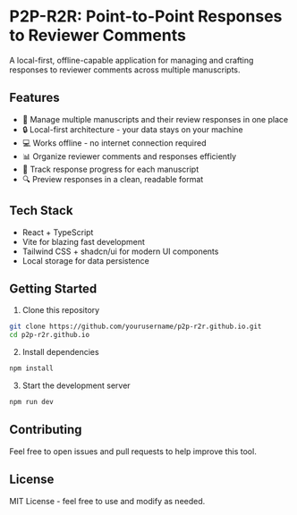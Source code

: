 # P2P-R2R: Point-to-Point Responses to Reviewer Comments

A local-first, offline-capable application for managing and crafting responses to reviewer comments across multiple manuscripts.

## Features

- 📝 Manage multiple manuscripts and their review responses in one place
- 🔒 Local-first architecture - your data stays on your machine
- 💻 Works offline - no internet connection required
- 📊 Organize reviewer comments and responses efficiently
- 🎯 Track response progress for each manuscript
- 🔍 Preview responses in a clean, readable format

## Tech Stack

- React + TypeScript
- Vite for blazing fast development
- Tailwind CSS + shadcn/ui for modern UI components
- Local storage for data persistence

## Getting Started

1. Clone this repository
```bash
git clone https://github.com/yourusername/p2p-r2r.github.io.git
cd p2p-r2r.github.io
```

2. Install dependencies
```bash
npm install
```

3. Start the development server
```bash
npm run dev
```

## Contributing

Feel free to open issues and pull requests to help improve this tool.

## License

MIT License - feel free to use and modify as needed.
